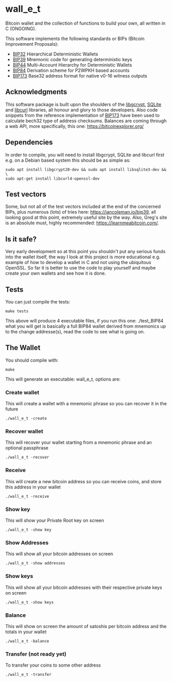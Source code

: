 # wall_e_t
Bitcoin wallet and the collection of functions to build your own, all written in C (ONGOING).

This software implements the following standards or BIPs (Bitcoin Improvement Proposals):
 - [BIP32](https://github.com/bitcoin/bips/blob/master/bip-0032.mediawiki) Hierarchical Deterministic Wallets
 - [BIP39](https://github.com/bitcoin/bips/blob/master/bip-0039.mediawiki) Mnemonic code for generating deterministic keys
 - [BIP44](https://github.com/bitcoin/bips/blob/master/bip-0044.mediawiki) Multi-Account Hierarchy for Deterministic Wallets
 - [BIP84](https://github.com/bitcoin/bips/blob/master/bip-0084.mediawiki) Derivation scheme for P2WPKH based accounts
 - [BIP173](https://github.com/bitcoin/bips/blob/master/bip-0173.mediawiki) Base32 address format for native v0-16 witness outputs
 
## Acknowledgments
This software package is built upon the shoulders of the [libgcrypt](https://www.gnupg.org/software/libgcrypt/index.html), [SQLite](https://www.sqlite.org/copyright.html) and [libcurl](https://curl.se/docs/copyright.html) libraries, all honour and glory to those developers.
Also code snippets from the reference implementation of [BIP173](https://github.com/sipa/bech32/tree/master/ref) have been used to calculate bech32 type of address checksums.
Balances are coming through a web API, more specifically, this one: https://bitcoinexplorer.org/

## Dependencies
In order to compile, you will need to install libgcrypt, SQLite and libcurl first e.g. on a Debian based system this should be as simple as:

    sudo apt install libgcrypt20-dev && sudo apt install libsqlite3-dev	&& \
    sudo apt-get install libcurl4-openssl-dev

## Test vectors
Some, but not all of the test vectors included at the end of the concerned BIPs, plus numerous (lots) of tries here: https://iancoleman.io/bip39, all looking good at this point, extremely useful site by the way. Also, Greg's site is an absolute must, highly recommended: https://learnmeabitcoin.com/.

## Is it safe?
Very early development so at this point you shouldn't put any serious funds into the wallet itself, the way I look at this project is more educational e.g. example of how to develop a wallet in C and not using the ubiquitous OpenSSL. So far it is better to use the code to play yourself and maybe create your own wallets and see how it is done.

## Tests
You can just compile the tests:

    make tests

This above will produce 4 executable files, if you run this one: ./test_BIP84 what you will get is basically a full BIP84 wallet derived from mnemonics up to the change addresse(s), read the code to see what is going on. 

## The Wallet
You should compile with:
	
	make
	
This will generate an executable: wall_e_t, options are:
### Create wallet
This will create a wallet with a mnemonic phrase so you can recover it in the future

	./wall_e_t -create
	
### Recover wallet
This will recover your wallet starting from a mnemonic phrase and an optional passphrase 

	./wall_e_t -recover

### Receive
This will create a new bitcoin address so you can receive coins, and store this address in your wallet

    ./wall_e_t -receive
	
### Show key
This will show your Private Root key on screen 

	./wall_e_t -show key

### Show Addresses
This will show all your bitcoin addresses on screen

    ./wall_e_t -show addresses

### Show keys
This will show all your bitcoin addresses with their respective private keys on screen

    ./wall_e_t -show keys

### Balance
This will show on screen the amount of satoshis per bitcoin address and the totals in your wallet

    ./wall_e_t -balance
	
### Transfer (not ready yet)
To transfer your coins to some other address

    ./wall_e_t -transfer

